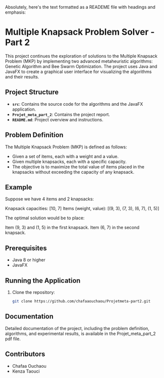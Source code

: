 Absolutely, here's the text formatted as a READEME file with headings and emphasis:

# Multiple Knapsack Problem Solver - Part 2

This project continues the exploration of solutions to the Multiple Knapsack Problem (MKP) by implementing two advanced metaheuristic algorithms: Genetic Algorithm and Bee Swarm Optimization. The project uses Java and JavaFX to create a graphical user interface for visualizing the algorithms and their results.

## Project Structure

* **`src`**: Contains the source code for the algorithms and the JavaFX application.
* **`Projet_meta_part_2`**: Contains the project report.
* **`README.md`**: Project overview and instructions.

## Problem Definition

The Multiple Knapsack Problem (MKP) is defined as follows:

* Given a set of items, each with a weight and a value.
* Given multiple knapsacks, each with a specific capacity.
* The objective is to maximize the total value of items placed in the knapsacks without exceeding the capacity of any knapsack.

## Example

Suppose we have 4 items and 2 knapsacks:

Knapsack capacities: [10, 7]
Items (weight, value): [(9, 3), (7, 3), (6, 7), (1, 5)]

The optimal solution would be to place:

Item (9, 3) and (1, 5) in the first knapsack.
Item (6, 7) in the second knapsack.

## Prerequisites

* Java 8 or higher
* JavaFX

## Running the Application

1. Clone the repository:

   ```bash
   git clone https://github.com/chafaaouchaou/Projetmeta-part2.git
   ```

## Documentation

Detailed documentation of the project, including the problem definition, algorithms, and experimental results, is available in the Projet_meta_part_2 pdf file.

## Contributors

* Chafaa Ouchaou
* Kenza Taouci
